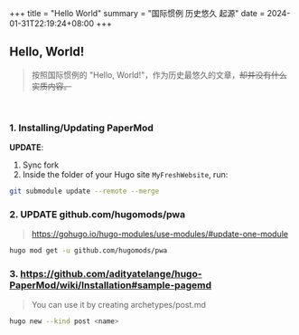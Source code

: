 +++
title = "Hello World"
summary = "国际惯例 历史悠久 起源"
date = 2024-01-31T22:19:24+08:00
+++

## Hello, World!  
> 按照国际惯例的 "Hello, World!"，作为历史最悠久的文章，~~却并没有什么实质内容。~~

<br />

### 1. Installing/Updating PaperMod
**UPDATE**:  
1. Sync fork
2. Inside the folder of your Hugo site `MyFreshWebsite`, run:  
```bash
git submodule update --remote --merge
```  
### 2. UPDATE github.com/hugomods/pwa
> https://gohugo.io/hugo-modules/use-modules/#update-one-module  
```bash
hugo mod get -u github.com/hugomods/pwa
```  
### 3. https://github.com/adityatelange/hugo-PaperMod/wiki/Installation#sample-pagemd
> You can use it by creating archetypes/post.md
```bash
hugo new --kind post <name>
```